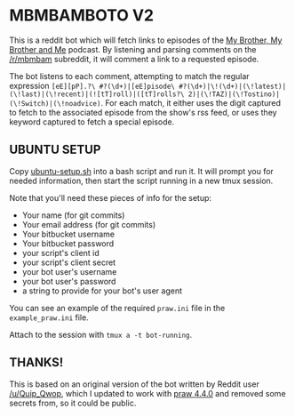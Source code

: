# MBMBAMBOTO V2 #

This is a reddit bot which will fetch links to episodes of the [My Brother, My Brother and Me](http://www.maximumfun.org/shows/my-brother-my-brother-and-me) podcast. By listening and parsing comments on the [/r/mbmbam](http://mbmbam.reddit.com) subreddit, it will comment a link to a requested episode. 

The bot listens to each comment, attempting to match the regular expression `[eE][pP].?\ #?(\d+)|[eE]pisode\ #?(\d+)|\!(\d+)|(\!latest)|(\!last)|(\!recent)|(![tT]roll)|([tT]rolls?\ 2)|(\!TAZ)|(\!Tostino)|(\!Switch)|(\!noadvice)`. For each match, it either uses the digit captured to fetch to the associated episode from the show's rss feed, or uses they keyword captured to fetch a special episode. 

## UBUNTU SETUP  
Copy [ubuntu-setup.sh](https://bitbucket.org/chadlavimoniere/mbmbamboto-v2/raw/master/ubuntu_setup.sh) into a bash script and run it. It will prompt you for needed information, then start the script running in a new tmux session.

Note that you'll need these pieces of info for the setup:

* Your name (for git commits) 
* Your email address (for git commits) 
* Your bitbucket username 
* Your bitbucket password
* your script's client id 
* your script's client secret 
* your bot user's username 
* your bot user's password 
* a string to provide for your bot's user agent

You can see an example of the required `praw.ini` file in the `example_praw.ini` file.

Attach to the session with `tmux a -t bot-running`.

## THANKS!  
This is based on an original version of the bot written by Reddit user [/u/Quip_Qwop](https://bitbucket.org/Quip_Qwop/), which I updated to work with [praw 4.4.0](https://pypi.python.org/pypi/praw) and removed some secrets from, so it could be public.

